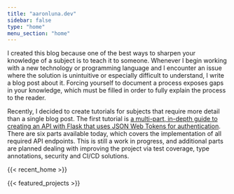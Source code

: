 ```yaml
---
title: "aaronluna.dev"
sidebar: false
type: "home"
menu_section: "home"
---
```

I created this blog because one of the best ways to sharpen your knowledge of a subject is to teach it to someone. Whenever I begin working with a new technology or programming language and I encounter an issue where the solution is unintuitive or especially difficult to understand, I write a blog post about it. Forcing yourself to document a process exposes gaps in your knowledge, which must be filled in order to fully explain the process to the reader.

Recently, I decided to create tutorials for subjects that require more detail than a single blog post. The first tutorial is [a multi-part, in-depth guide to creating an API with Flask that uses JSON Web Tokens for authentication](/series/flask-api-tutorial/overview). There are six parts available today, which covers the implementation of all required API endpoints. This is still a work in progress, and additional parts are planned dealing with improving the project via test coverage, type annotations, security and CI/CD solutions.

{{< recent_home >}}

{{< featured_projects >}}
